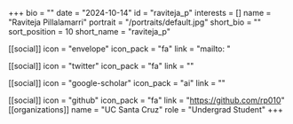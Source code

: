 +++
bio = "" 
date = "2024-10-14" 
id = "raviteja_p" 
interests = [] 
name = "Raviteja Pillalamarri" 
portrait = "/portraits/default.jpg" 
short_bio = "" 
sort_position = 10
 short_name = "raviteja_p" 

[[social]] 
    icon = "envelope" 
    icon_pack = "fa" 
    link = "mailto: "

 [[social]] 
    icon = "twitter" 
    icon_pack = "fa" 
    link = "" 

[[social]] 
    icon = "google-scholar" 
    icon_pack = "ai" 
    link = "" 

[[social]] 
    icon = "github" 
    icon_pack = "fa" 
    link = "https://github.com/rp010" 
[[organizations]] 
     name = "UC Santa Cruz" 
      role = "Undergrad Student" 
+++
